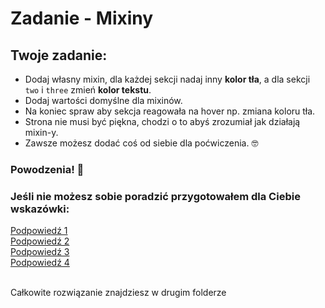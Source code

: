 # Zadanie - Mixiny

## Twoje zadanie:

- Dodaj własny mixin, dla każdej sekcji nadaj inny **kolor tła**, a dla sekcji `two` i `three` zmień **kolor tekstu**.
- Dodaj wartości domyślne dla mixinów.
- Na koniec spraw aby sekcja reagowała na hover np. zmiana koloru tła.
- Strona nie musi być piękna, chodzi o to abyś zrozumiał jak działają mixin-y.
- Zawsze możesz dodać coś od siebie dla poćwiczenia. 🤓

### Powodzenia! 🤙

### Jeśli nie możesz sobie poradzić przygotowałem dla Ciebie wskazówki:

<!-- link do Tip1.md -->
[Podpowiedź 1](Tip1.md) <br>
[Podpowiedź 2](Tip2.md) <br>
[Podpowiedź 3](Tip3.md) <br>
[Podpowiedź 4](Tip4.md) <br>



<br>
Całkowite rozwiązanie znajdziesz w drugim folderze
